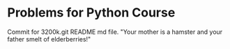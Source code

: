 Problems for Python Course
==========================

Commit for 3200k.git README md file. "Your mother is a hamster and your father smelt of elderberries!"